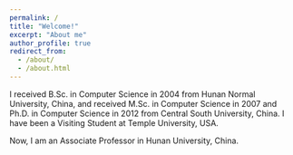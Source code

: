 ```yaml
---
permalink: /
title: "Welcome!"
excerpt: "About me"
author_profile: true
redirect_from: 
  - /about/
  - /about.html
---
```


I received B.Sc. in Computer Science in 2004 from Hunan Normal University, China, and received M.Sc. in Computer Science in 2007 and Ph.D. in Computer Science in 2012 from Central South University, China. I have been a Visiting Student at Temple University, USA.

Now, I am an Associate Professor in Hunan University, China.
